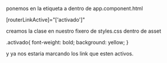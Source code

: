 ponemos en la etiqueta a dentro de app.component.html

[routerLinkActive]="['activado']"


creamos la clase en nuestro fixero de styles.css dentro de asset

.activado{
   font-weight: bold;
   background: yellow;
}

y ya nos estaria marcando los link que esten activos.


